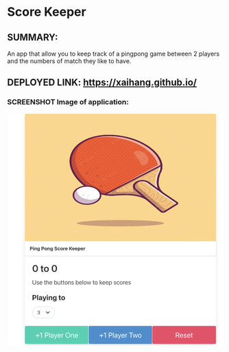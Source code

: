 # Score Keeper


## SUMMARY:
An app that allow you to keep track of a pingpong game between 2 players and the numbers of match they like to have. 

## DEPLOYED LINK: https://xaihang.github.io/


### SCREENSHOT Image of application: 
![Score Keeper app demo image](./screenshot.png)


